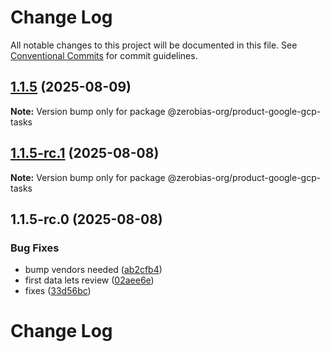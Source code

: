 # Change Log

All notable changes to this project will be documented in this file.
See [Conventional Commits](https://conventionalcommits.org) for commit guidelines.

## [1.1.5](https://github.com/zerobias-org/product/compare/@zerobias-org/product-google-gcp-tasks@1.1.5-rc.1...@zerobias-org/product-google-gcp-tasks@1.1.5) (2025-08-09)

**Note:** Version bump only for package @zerobias-org/product-google-gcp-tasks





## [1.1.5-rc.1](https://github.com/zerobias-org/product/compare/@zerobias-org/product-google-gcp-tasks@1.1.5-rc.0...@zerobias-org/product-google-gcp-tasks@1.1.5-rc.1) (2025-08-08)

**Note:** Version bump only for package @zerobias-org/product-google-gcp-tasks





## 1.1.5-rc.0 (2025-08-08)


### Bug Fixes

* bump vendors needed ([ab2cfb4](https://github.com/zerobias-org/product/commit/ab2cfb4a9cf2e3008e08b068f98011fec096c932))
* first data lets review ([02aee6e](https://github.com/zerobias-org/product/commit/02aee6e8c4f11675de7c63a00f4c8254a67a4dd7))
* fixes ([33d56bc](https://github.com/zerobias-org/product/commit/33d56bcaedf3fa5e3939a33c0fb57eda53539d05))





# Change Log
